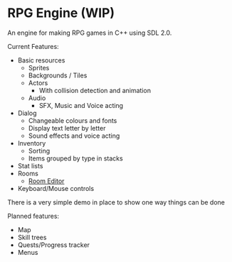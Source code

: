[Room Editor]: http://github.com/OinkIguana/Room_Editor

# RPG Engine (WIP)

An engine for making RPG games in C++ using SDL 2.0.

Current Features:
* Basic resources
    * Sprites
    * Backgrounds / Tiles
    * Actors
        * With collision detection and animation
    * Audio
        * SFX, Music and Voice acting
* Dialog
    * Changeable colours and fonts
    * Display text letter by letter
    * Sound effects and voice acting
* Inventory
    * Sorting
    * Items grouped by type in stacks
* Stat lists
* Rooms
    * [Room Editor]
* Keyboard/Mouse controls

There is a very simple demo in place to show one way things can be done

Planned features:
* Map
* Skill trees
* Quests/Progress tracker
* Menus